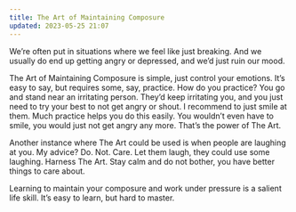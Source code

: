 ```yaml
---
title: The Art of Maintaining Composure
updated: 2023-05-25 21:07
---
```


We’re often put in situations where we feel like just breaking. And we usually do end up getting angry or depressed, and we’d just ruin our mood.

The Art of Maintaining Composure is simple, just control your emotions. It’s easy to say, but requires some, say, practice. How do you practice? You go and stand near an irritating person. They’d keep irritating you, and you just need to try your best to not get angry or shout. I recommend to just smile at them. Much practice helps you do this easily. You wouldn’t even have to smile, you would just not get angry any more. That’s the power of The Art.

Another instance where The Art could be used is when people are laughing at you. My advice? Do. Not. Care. Let them laugh, they could use some laughing. Harness The Art. Stay calm and do not bother, you have better things to care about.

Learning to maintain your composure and work under pressure is a salient life skill. It’s easy to learn, but hard to master.
